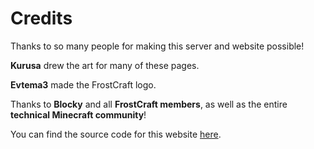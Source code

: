 # Credits

Thanks to so many people for making this server
and website possible!

**Kurusa** drew the art for many of these pages.

**Evtema3** made the FrostCraft logo.

Thanks to **Blocky** and all **FrostCraft members**,
as well as the entire **technical Minecraft community**!

You can find the source code for this website 
[here](https://github.com/lekro/frostcraft-web).
